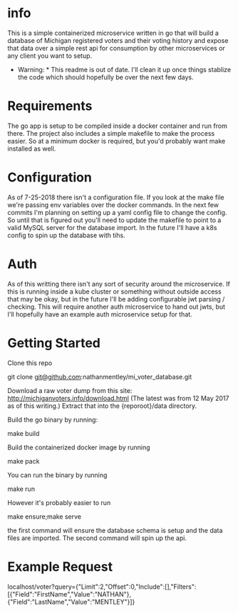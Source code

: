 # info

This is a simple containerized microservice written in go that will build a database of Michigan registered voters and their voting history and expose that data over a simple rest api for consumption by other microservices or any client you want to setup.

* Warning: * This readme is out of date. I'll clean it up once things stablize the code which should hopefully be over the next few days.

# Requirements

The go app is setup to be compiled inside a docker container and run from there. The project also includes a simple makefile to make the process easier.
So at a minimum docker is required, but you'd probably want make installed as well.

# Configuration

As of 7-25-2018 there isn't a configuration file. If you look at the make file we're passing env variables over the docker commands.
In the next few commits I'm planning on setting up a yaml config file to change the config. So until that is figured out you'll need to update the makefile to point to a valid MySQL server for the database import. In the future I'll have a k8s config to spin up the database with tihs.

# Auth

As of this writting there isn't any sort of security around the microservice. If this is running inside a kube cluster or something without outside access that may be okay, but in the future I'll be adding configurable jwt parsing / checking. This will require another auth microservice to hand out jwts, but I'll hopefully have an example auth microservice setup for that.

# Getting Started

Clone this repo

git clone git@github.com:nathanmentley/mi_voter_database.git

Download a raw voter dump from this site:
http://michiganvoters.info/download.html
(The latest was from 12 May 2017 as of this writing.)
Extract that into the {reporoot}/data directory.

Build the go binary by running:

make build

Build the containerized docker image by running

make pack

You can run the binary by running

make run

However it's probably easier to run

make ensure;make serve

the first command will ensure the database schema is setup and the data files are imported. The second command will spin up the api.


# Example Request

localhost/voter?query={"Limit":2,"Offset":0,"Include":[],"Filters":[{"Field":"FirstName","Value":"NATHAN"},{"Field":"LastName","Value":"MENTLEY"}]}
